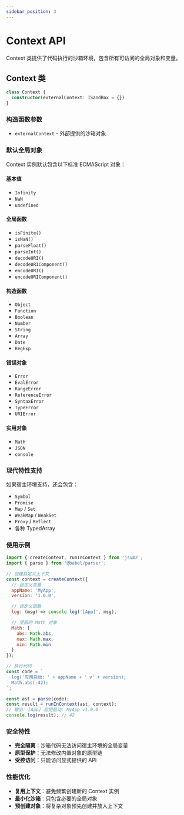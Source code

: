 ```yaml
---
sidebar_position: 3
---
```


# Context API

Context 类提供了代码执行的沙箱环境，包含所有可访问的全局对象和变量。

## Context 类

```typescript
class Context {
  constructor(externalContext: ISandBox = {})
}
```

### 构造函数参数

- `externalContext` - 外部提供的沙箱对象

### 默认全局对象

Context 实例默认包含以下标准 ECMAScript 对象：

#### 基本值
- `Infinity`
- `NaN`
- `undefined`

#### 全局函数
- `isFinite()`
- `isNaN()`
- `parseFloat()`
- `parseInt()`
- `decodeURI()`
- `decodeURIComponent()`
- `encodeURI()`
- `encodeURIComponent()`

#### 构造函数
- `Object`
- `Function`
- `Boolean`
- `Number`
- `String`
- `Array`
- `Date`
- `RegExp`

#### 错误对象
- `Error`
- `EvalError`
- `RangeError`
- `ReferenceError`
- `SyntaxError`
- `TypeError`
- `URIError`

#### 实用对象
- `Math`
- `JSON`
- `console`

### 现代特性支持

如果宿主环境支持，还会包含：

- `Symbol`
- `Promise`
- `Map` / `Set`
- `WeakMap` / `WeakSet`
- `Proxy` / `Reflect`
- 各种 TypedArray

### 使用示例

```javascript
import { createContext, runInContext } from 'jsvm2';
import { parse } from '@babel/parser';

// 创建自定义上下文
const context = createContext({
  // 自定义变量
  appName: 'MyApp',
  version: '1.0.0',

  // 自定义函数
  log: (msg) => console.log('[App]', msg),

  // 受限的 Math 对象
  Math: {
    abs: Math.abs,
    max: Math.max,
    min: Math.min
  }
});

// 执行代码
const code = `
  log('应用启动: ' + appName + ' v' + version);
  Math.abs(-42);
`;

const ast = parse(code);
const result = runInContext(ast, context);
// 输出: [App] 应用启动: MyApp v1.0.0
console.log(result); // 42
```

### 安全特性

- **完全隔离**：沙箱代码无法访问宿主环境的全局变量
- **原型保护**：无法修改内置对象的原型链
- **受控访问**：只能访问显式提供的 API

### 性能优化

- **复用上下文**：避免频繁创建新的 Context 实例
- **最小化沙箱**：只包含必要的全局对象
- **预创建对象**：将复杂对象预先创建并放入上下文
